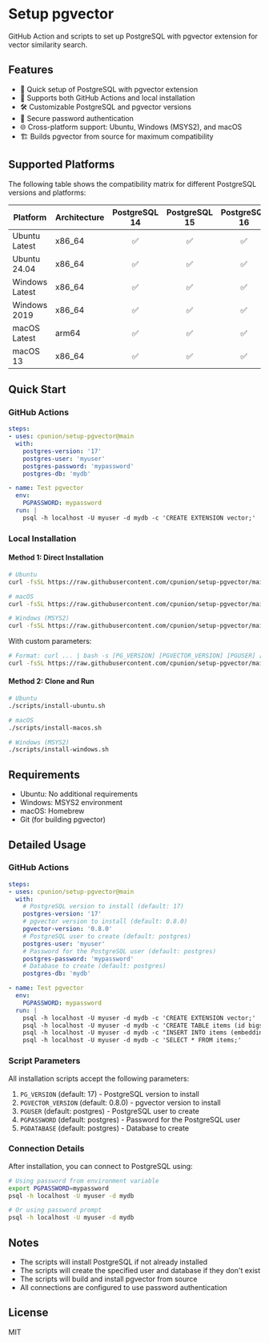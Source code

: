 # Setup pgvector

GitHub Action and scripts to set up PostgreSQL with pgvector extension for vector similarity search.

## Features

- 🚀 Quick setup of PostgreSQL with pgvector extension
- 🔄 Supports both GitHub Actions and local installation
- 🛠️ Customizable PostgreSQL and pgvector versions
- 🔐 Secure password authentication
- 🌐 Cross-platform support: Ubuntu, Windows (MSYS2), and macOS
- 🏗️ Builds pgvector from source for maximum compatibility

## Supported Platforms

The following table shows the compatibility matrix for different PostgreSQL versions and platforms:

| Platform | Architecture | PostgreSQL 14 | PostgreSQL 15 | PostgreSQL 16 | PostgreSQL 17 |
|----------|-------------|:-------------:|:-------------:|:-------------:|:-------------:|
| Ubuntu Latest | x86_64 | ✅ | ✅ | ✅ | ✅ |
| Ubuntu 24.04 | x86_64 | ✅ | ✅ | ✅ | ✅ |
| Windows Latest | x86_64 | ✅ | ✅ | ✅ | ✅ |
| Windows 2019 | x86_64 | ✅ | ✅ | ✅ | ✅ |
| macOS Latest | arm64 | ✅ | ✅ | ✅ | ✅ |
| macOS 13 | x86_64 | ✅ | ✅ | ✅ | ✅ |

## Quick Start

### GitHub Actions

```yaml
steps:
- uses: cpunion/setup-pgvector@main
  with:
    postgres-version: '17'
    postgres-user: 'myuser'
    postgres-password: 'mypassword'
    postgres-db: 'mydb'

- name: Test pgvector
  env:
    PGPASSWORD: mypassword
  run: |
    psql -h localhost -U myuser -d mydb -c 'CREATE EXTENSION vector;'
```

### Local Installation

#### Method 1: Direct Installation

```bash
# Ubuntu
curl -fsSL https://raw.githubusercontent.com/cpunion/setup-pgvector/main/scripts/install-ubuntu.sh | bash

# macOS
curl -fsSL https://raw.githubusercontent.com/cpunion/setup-pgvector/main/scripts/install-macos.sh | bash

# Windows (MSYS2)
curl -fsSL https://raw.githubusercontent.com/cpunion/setup-pgvector/main/scripts/install-windows.sh | bash
```

With custom parameters:
```bash
# Format: curl ... | bash -s [PG_VERSION] [PGVECTOR_VERSION] [PGUSER] [PGPASSWORD] [PGDATABASE]
curl -fsSL https://raw.githubusercontent.com/cpunion/setup-pgvector/main/scripts/install-ubuntu.sh | bash -s 17 0.8.0 myuser mypassword mydb
```

#### Method 2: Clone and Run

```bash
# Ubuntu
./scripts/install-ubuntu.sh

# macOS
./scripts/install-macos.sh

# Windows (MSYS2)
./scripts/install-windows.sh
```

## Requirements

- Ubuntu: No additional requirements
- Windows: MSYS2 environment
- macOS: Homebrew
- Git (for building pgvector)

## Detailed Usage

### GitHub Actions

```yaml
steps:
- uses: cpunion/setup-pgvector@main
  with:
    # PostgreSQL version to install (default: 17)
    postgres-version: '17'
    # pgvector version to install (default: 0.8.0)
    pgvector-version: '0.8.0'
    # PostgreSQL user to create (default: postgres)
    postgres-user: 'myuser'
    # Password for the PostgreSQL user (default: postgres)
    postgres-password: 'mypassword'
    # Database to create (default: postgres)
    postgres-db: 'mydb'

- name: Test pgvector
  env:
    PGPASSWORD: mypassword
  run: |
    psql -h localhost -U myuser -d mydb -c 'CREATE EXTENSION vector;'
    psql -h localhost -U myuser -d mydb -c 'CREATE TABLE items (id bigserial PRIMARY KEY, embedding vector(3));'
    psql -h localhost -U myuser -d mydb -c "INSERT INTO items (embedding) VALUES ('[1,2,3]');"
    psql -h localhost -U myuser -d mydb -c 'SELECT * FROM items;'
```

### Script Parameters

All installation scripts accept the following parameters:

1. `PG_VERSION` (default: 17) - PostgreSQL version to install
2. `PGVECTOR_VERSION` (default: 0.8.0) - pgvector version to install
3. `PGUSER` (default: postgres) - PostgreSQL user to create
4. `PGPASSWORD` (default: postgres) - Password for the PostgreSQL user
5. `PGDATABASE` (default: postgres) - Database to create

### Connection Details

After installation, you can connect to PostgreSQL using:

```bash
# Using password from environment variable
export PGPASSWORD=mypassword
psql -h localhost -U myuser -d mydb

# Or using password prompt
psql -h localhost -U myuser -d mydb
```

## Notes

- The scripts will install PostgreSQL if not already installed
- The scripts will create the specified user and database if they don't exist
- The scripts will build and install pgvector from source
- All connections are configured to use password authentication

## License

MIT
